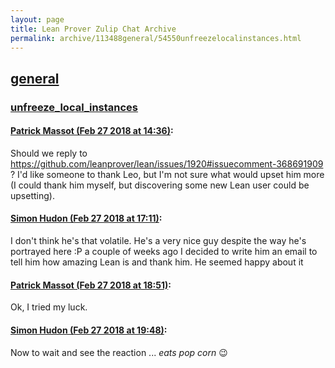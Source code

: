 ```yaml
---
layout: page
title: Lean Prover Zulip Chat Archive 
permalink: archive/113488general/54550unfreezelocalinstances.html
---
```


## [general](index.html)
### [unfreeze_local_instances](54550unfreezelocalinstances.html)

#### [Patrick Massot (Feb 27 2018 at 14:36)](https://leanprover.zulipchat.com/#narrow/stream/113488-general/topic/unfreeze_local_instances/near/123043264):
Should we reply to https://github.com/leanprover/lean/issues/1920#issuecomment-368691909 ? I'd like someone to thank Leo, but I'm not sure what would upset him more (I could thank him myself, but discovering some new Lean user could be upsetting).

#### [Simon Hudon (Feb 27 2018 at 17:11)](https://leanprover.zulipchat.com/#narrow/stream/113488-general/topic/unfreeze_local_instances/near/123048252):
I don't think he's that volatile. He's a very nice guy despite the way he's portrayed here :P a couple of weeks ago I decided to write him an email to tell him how amazing Lean is and thank him. He seemed happy about it

#### [Patrick Massot (Feb 27 2018 at 18:51)](https://leanprover.zulipchat.com/#narrow/stream/113488-general/topic/unfreeze_local_instances/near/123051626):
Ok, I tried my luck.

#### [Simon Hudon (Feb 27 2018 at 19:48)](https://leanprover.zulipchat.com/#narrow/stream/113488-general/topic/unfreeze_local_instances/near/123053839):
Now to wait and see the reaction ... *eats pop corn* :wink:

